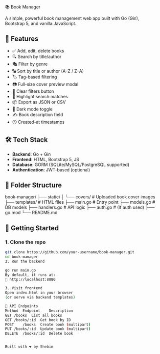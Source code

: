  📚 Book Manager

A simple, powerful book management web app built with Go (Gin), Bootstrap 5, and vanilla JavaScript.

## 🔧 Features

- ✅ Add, edit, delete books
- 🔍 Search by title/author
- 🎭 Filter by genre
- 🔠 Sort by title or author (A–Z / Z–A)
- 🏷️ Tag-based filtering
- 📷 Full-size cover preview modal
- 🧼 Clear filters button
- 📌 Highlight search matches
- 📦 Export as JSON or CSV
- 🌙 Dark mode toggle
- ✍️ Book description field
- 🕒 Created-at timestamps

## 🛠️ Tech Stack

- **Backend**: Go + Gin
- **Frontend**: HTML, Bootstrap 5, JS
- **Database**: GORM (SQLite/MySQL/PostgreSQL supported)
- **Authentication**: JWT-based (optional)

## 📁 Folder Structure

book-manager/
├── static/
│ └── covers/ # Uploaded book cover images
├── templates/ # HTML files
├── main.go # Entry point
├── models.go # DB models
├── handlers.go # API logic
├── auth.go # (If auth used)
├── go.mod
└── README.md



## 🚀 Getting Started

### 1. Clone the repo

```bash
git clone https://github.com/your-username/book-manager.git
cd book-manager
2. Run the backend

go run main.go
By default, it runs at:
📍 http://localhost:8080

3. Visit frontend
Open index.html in your browser
(or serve via backend templates)

📝 API Endpoints
Method	Endpoint	Description
GET	/books	List all books
GET	/books/:id	Get book by ID
POST	/books	Create book (multipart)
PUT	/books/:id	Update book (multipart)
DELETE	/books/:id	Delete book


Built with ❤️ by Shebin


